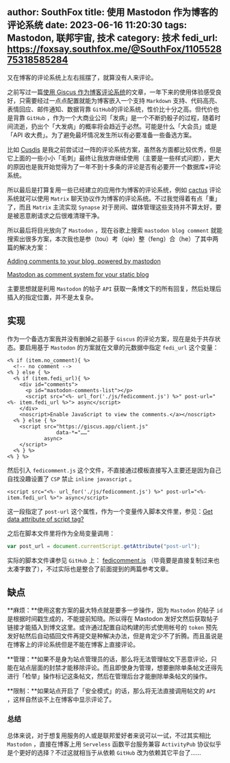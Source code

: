 author: SouthFox
title: 使用 Mastodon 作为博客的评论系统
date: 2023-06-16 11:20:30
tags: Mastodon, 联邦宇宙, 技术
category: 技术
fedi_url: https://foxsay.southfox.me/@SouthFox/110552875318585284 
---

又在博客的评论系统上左右摇摆了，就算没有人来评论。

<!--more-->

之前写过一篇[使用 Giscus 作为博客评论系统](https://blog.southfox.me/2022/01/%E4%B8%BA%E5%8D%9A%E5%AE%A2%E6%94%AF%E6%8C%81%E8%AF%84%E8%AE%BA%E7%B3%BB%E7%BB%9F/)的文章，一年下来的使用体验感受良好，只需要经过一点点配置就能为博客嵌入一个支持 `Markdown` 支持、代码高亮、表情回应、邮件通知、数据背靠 `GitHub`的评论系统，性价比十分之高。但代价也是背靠 `GitHub` ，作为一个大商业公司「发病」是一个不断扔骰子的过程，随着时间流逝，扔出个「大发病」的概率将会趋近于必然。可能是什么「大会员」或是「API 收大费」。为了避免最坏情况发生所以有必要准备一些备选方案。

比如 [Cusdis](https://cusdis.com/) 是我之前尝试过一阵的评论系统方案，虽然各方面都比较优秀，但是它上面的一些小小「毛刺」最终让我放弃继续使用（主要是一些样式问题），更大的原因也是我开始觉得为了一年不到十多条的评论是否有必要开一个数据库+评论系统。

所以最后是打算复用一些已经建立的应用作为博客的评论系统，例如 [cactus](https://cactus.chat/) 评论系统就可以使用 `Matrix` 聊天协议作为博客的评论系统。不过我觉得着有点「重」了，而且 `Matrix` 主流实现 `Synapse` 对于房间、媒体管理这些支持并不算太好，要是被恶意刷请求之后很难清理干净。

所以最后将目光放向了 `Mastodon` ，现在谷歌上搜索 `mastodon blog comment`  就能搜索出很多方案，本次我也是参（tou）考（qie）整（feng）合（he）了其中两篇的解决方案：

[Adding comments to your blog, powered by mastodon](https://blog.thms.uk/2023/02/mastodon-comments)

[Mastodon as comment system for your static blog ](https://danielpecos.com/2022/12/25/mastodon-as-comment-system-for-your-static-blog/)

主要思想就是利用 `Mastodon` 的帖子 `API` 获取一条博文下的所有回复，然后处理后插入的指定位置，并不是太复杂。

## 实现

作为一个备选方案我并没有删掉之前基于 `Giscus` 的评论方案，现在是处于共存状态。要启用基于 `Mastodon` 的方案就在文章的元数据中指定 `fedi_url` 这个变量：

```ejs
<% if (item.no_comment){ %>
  <!-- no comment -->
<% } else { %>
  <% if (item.fedi_url){ %>
    <div id="comments">
      <p id="mastodon-comments-list"></p>
      <script src="<%- url_for('./js/fedicomment.js') %>" post-url="<%- item.fedi_url %>"> async</script>
    </div>
    <noscript>Enable JavaScript to view the comments.</a></noscript>
  <% } else { %>
    <script src="https://giscus.app/client.js"
				data-*="……"
            async>
    </script>
  <% } %>
<% } %>
```

然后引入 `fedicomment.js` 这个文件，不直接通过模板直接写入主要还是因为自己自找没趣设置了 `CSP` 禁止 `inline javascript` 。

  ```ejs
  <script src="<%- url_for('./js/fedicomment.js') %>" post-url="<%- item.fedi_url %>"> async</script>
  ```

这一段指定了 `post-url` 这个属性，作为一个变量传入脚本文件里，参见：[Get data attribute of script tag?](https://stackoverflow.com/questions/14904378/get-data-attribute-of-script-tag)

之后在脚本文件里将作为全局变量调用：

```javascript
var post_url = document.currentScript.getAttribute("post-url");
```

实际的脚本文件课参见 `GitHub` 上： [fedicomment.js](https://github.com/SouthFox-D/SouthFox-D.github.io/blob/hexo/themes/freemind/source/js/fedicomment.js) （毕竟要是直接复制过来也太凑字数了），不过实际也是整合了前面提到的两篇参考文章。

## 缺点

**麻烦：**使用这套方案的最大特点就是要多一步操作，因为 `Mastodon` 的帖子 `id` 是根据时间戳生成的，不能提前知晓。所以得在 Mastodon 发好文然后获取帖子链接才能插入到博文这里。或许通过配置自动构建的形式使用帐号的 `token` 预先发好帖然后自动插回文件再提交是种解决办法，但是肯定少不了折腾。而且虽说是在博客上的评论系统但是不能在博客上直接评论。

**管理：**如果不是身为站点管理员的话，那么将无法管理帖文下恶意评论，只能在站点层面的封禁才能移除评论。而且即使身为管理，想要删除单条帖文还得先进行「检举」操作标记这条帖文，然后在管理后台才能删除单条帖文的操作。

**限制：**如果站点开启了「安全模式」的话，那么将无法直接调用帖文的 `API` ，这样自然谈不上在博客中显示评论了。

### 总结

总体来说，对于想复用服务的人或是联邦爱好者来说可以一试，不过其实相比 `Mastodon` ，直接在博客上用 `Serveless` 函数平台服务兼容 `ActivityPub` 协议似乎是个更好的选择？不过这就相当于从依赖 `GitHub` 改为依赖其它平台了……
